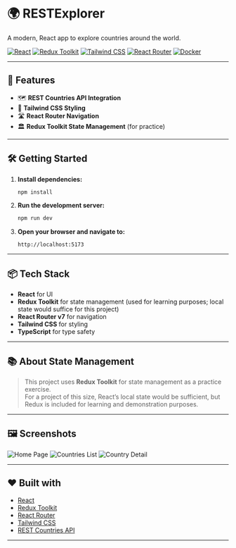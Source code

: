 # 🌍 RESTExplorer

A modern, React app to explore countries around the world.

[![React](https://img.shields.io/badge/React-19.1.0-61DAFB?logo=react)](https://react.dev/)
[![Redux Toolkit](https://img.shields.io/badge/Redux_Toolkit-2.8.2-764ABC?logo=redux)](https://redux-toolkit.js.org/)
[![Tailwind CSS](https://img.shields.io/badge/TailwindCSS-4.1.4-38B2AC?logo=tailwindcss)](https://tailwindcss.com/)
[![React Router](https://img.shields.io/badge/React_Router-7.7.0-CA4245?logo=react-router)](https://reactrouter.com/)
[![Docker](https://img.shields.io/badge/Docker-ready-2496ED?logo=docker)](https://www.docker.com/)

---

## 🚀 Features

- 🗺️ **REST Countries API Integration**
- 🎨 **Tailwind CSS Styling**
- 🛣️ **React Router Navigation**
- 🏛️ **Redux Toolkit State Management** (for practice)

---

## 🛠️ Getting Started

1. **Install dependencies:**

   ```bash
   npm install
   ```

2. **Run the development server:**

   ```bash
   npm run dev
   ```

3. **Open your browser and navigate to:**

   ```
   http://localhost:5173
   ```

---

## 📦 Tech Stack

- **React** for UI
- **Redux Toolkit** for state management (used for learning purposes; local state would suffice for this project)
- **React Router v7** for navigation
- **Tailwind CSS** for styling
- **TypeScript** for type safety

---

## 📚 About State Management

> This project uses **Redux Toolkit** for state management as a practice exercise.  
> For a project of this size, React’s local state would be sufficient, but Redux is included for learning and demonstration purposes.

---

## 🖼️ Screenshots

![Home Page](<img width="1900" height="900" alt="image" src="https://github.com/user-attachments/assets/2bc88ca7-7ffc-4e19-9b1f-f25dfc44ba8d" />
)
![Countries List](<img width="1900" height="900" alt="image" src="https://github.com/user-attachments/assets/f1489493-20aa-45be-b6dc-571fbca87c46" />
)
![Country Detail](<img width="1900" height="900" alt="image" src="https://github.com/user-attachments/assets/d2d8e9c2-0859-47e4-bfc9-0350bf4889d0" />
)

---

## ❤️ Built with

- [React](https://react.dev/)
- [Redux Toolkit](https://redux-toolkit.js.org/)
- [React Router](https://reactrouter.com/)
- [Tailwind CSS](https://tailwindcss.com/)
- [REST Countries API](https://restcountries.com/)

---
